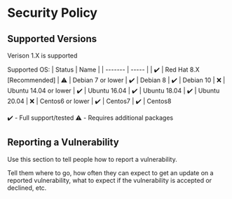 # Security Policy

## Supported Versions

Verison 1.X is supported

Supported OS:
| Status | Name |
| ------- | ----- |
| ✔️ | Red Hat 8.X [Recommended]
| ⚠️ | Debian 7 or lower 
| ✔️ | Debian 8 
| ✔️ | Debian 10 
| ❌ | Ubuntu 14.04 or lower
| ✔️ | Ubuntu 16.04
| ✔️ | Ubuntu 18.04
| ✔️ | Ubuntu 20.04
| ❌ | Centos6 or lower
| ✔️ | Centos7
| ✔️ | Centos8

 ✔️ - Full support/tested
 ⚠️ - Requires additional packages

## Reporting a Vulnerability

Use this section to tell people how to report a vulnerability.

Tell them where to go, how often they can expect to get an update on a
reported vulnerability, what to expect if the vulnerability is accepted or
declined, etc.
